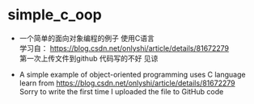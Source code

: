 # simple_c_oop
- 一个简单的面向对象编程的例子 使用C语言<br>
学习自： https://blog.csdn.net/onlyshi/article/details/81672279<br>
第一次上传文件到github 代码写的不好 见谅

- A simple example of object-oriented programming uses C language<br>
  learn from https://blog.csdn.net/onlyshi/article/details/81672279<br>
  Sorry to write the first time I uploaded the file to GitHub code
